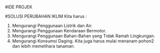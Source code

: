 #IDE PROJEK

#SOLUSI PERUBAHAN IKLIM
Kita harus :
1. Mengurangi Penggunaan Listrik dan Air.
2. Mengurangi Penggunaan Kendaraan Bermotor.
3. Mengurangi Penggunaan Bahan-Bahan yang Tidak Ramah Lingkungan.
4. Mengurangi Konsumsi Daging.
Kita juga harus mulai menanam pohon2 dan lebih memelihara tanaman.
